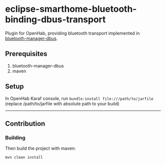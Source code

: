 # eclipse-smarthome-bluetooth-binding-dbus-transport
Plugin for OpenHab, providing bluetooth transport implemented in [bluetooth-manager-dbus](https://github.com/xrucka/bluetooth-manager-dbus).

## Prerequisites
1. bluetooth-manager-dbus
2. maven

## Setup
In OpenHab Karaf console, run
`
bundle:install file:///path/to/jarfile
`
(replace /path/to/jarfile with absolute path to your build)

---
## Contribution

### Building

Then build the project with maven:
```bash
mvn clean install
```
